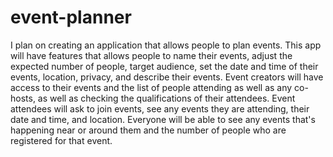 # event-planner
I plan on creating an application that allows people to plan events. 
This app will have features that allows people to name their events, adjust the expected number of people, target audience, set the date and time of their events, location, privacy, and describe their events. 
Event creators will have access to their events and the list of people attending as well as any co-hosts, as well as checking the qualifications of their attendees. 
Event attendees will ask to join events, see any events they are attending, their date and time, and location. 
Everyone will be able to see any events that's happening near or around them and the number of people who are registered for that event. 
